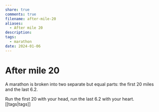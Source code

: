 ```yaml
---
share: true
comments: true
filename: after-mile-20
aliases:
  - After mile 20
description: 
tags:
  - marathon
date: 2024-01-06
---
```

# After mile 20
A marathon is broken into two separate but equal parts: the first 20 miles and the last 6.2.

Run the first 20 with your head, run the last 6.2 with your heart.
[[tags|tags]]